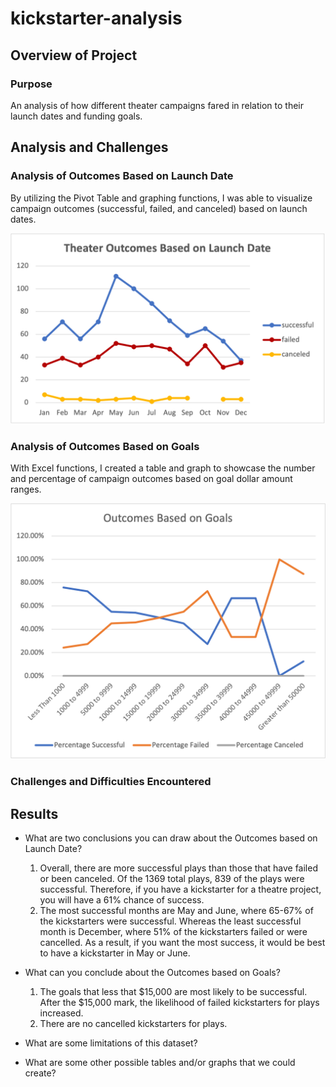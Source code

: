 # kickstarter-analysis

## Overview of Project

### Purpose
An analysis of how different theater campaigns fared in relation to their launch dates and funding goals. 

## Analysis and Challenges

### Analysis of Outcomes Based on Launch Date

By utilizing the Pivot Table and graphing functions, I was able to visualize campaign outcomes (successful, failed, and canceled) based on launch dates. 

![](Resources/Theater_Outcomes_vs_Launch.png)

### Analysis of Outcomes Based on Goals

With Excel functions, I created a table and graph to showcase the number and percentage of campaign outcomes based on goal dollar amount ranges. 

![](Resources/Outcomes_vs_Goals.png)

### Challenges and Difficulties Encountered

## Results

- What are two conclusions you can draw about the Outcomes based on Launch Date?
	1. Overall, there are more successful plays than those that have failed or been canceled. Of the 1369 total plays, 839 of the plays were successful. Therefore, if you have a kickstarter for a theatre project, you will have a 61% chance of success. 
	2. The most successful months are May and June, where 65-67% of the kickstarters were successful. Whereas the least successful month is December, where 51% of the kickstarters failed or were cancelled. As a result, if you want the most success, it would be best to have a kickstarter in May or June. 

- What can you conclude about the Outcomes based on Goals?
	1. The goals that less that $15,000 are most likely to be successful. After the $15,000 mark, the likelihood of failed kickstarters for plays increased. 
	2. There are no cancelled kickstarters for plays. 

- What are some limitations of this dataset?

- What are some other possible tables and/or graphs that we could create?
